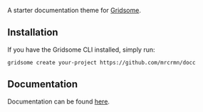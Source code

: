 A starter documentation theme for [Gridsome](https://gridsome.org/).

## Installation

If you have the Gridsome CLI installed, simply run:

`gridsome create your-project https://github.com/mrcrmn/docc`

## Documentation

Documentation can be found [here](https://docc-theme.netlify.com/).
